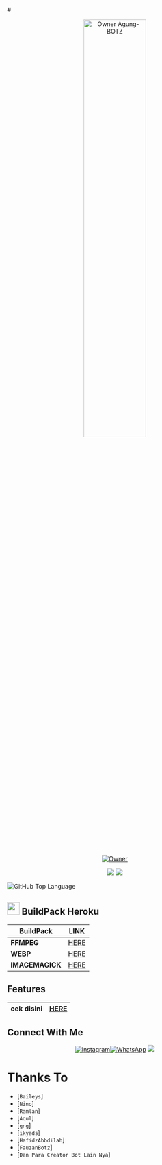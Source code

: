 #<p align="center">
    <img src="https://telegra.ph/file/11afe8bcf630870e9ccb2.jpg" width="54%" height="50%" alt="Owner Agung-BOTZ"/>
    <br>
    <a href="https://github.com/itsmegng"><img title="Owner" src="https://img.shields.io/badge/Creator-Nino-black?style=for-the-badge&logo=windows"></a>
</p>
<p align="center">
  <img src="https://img.shields.io/badge/-JavaScript-black?style=flat-square&logo=javascript" />
  <img src="https://img.shields.io/badge/-Node.js-black?style=flat-square&logo=Node.js" />
</p>

![GitHub Top Language](https://github-readme-stats.vercel.app/api/top-langs/?username=Nino-chan02&layout=compact&theme=highcontrast)
<br>

## <img src="https://github.com/TheDudeThatCode/TheDudeThatCode/blob/master/Assets/hmm.gif" width="29px"> BuildPack Heroku
| BuildPack | LINK |
|--------|--------|
| **FFMPEG** |[HERE](https://github.com/jonathanong/heroku-buildpack-ffmpeg-latest) |
| **WEBP** | [HERE](https://github.com/clhuang/heroku-buildpack-webp-binaries) |
| **IMAGEMAGICK** | [HERE](https://github.com/DuckyTeam/heroku-buildpack-imagemagick) |

## Features
| **cek disini** | [HERE](https://github.com/itsmegng/AgungID/blob/main/gng.js#L360) |
| :---------------------------------------------: | :-----------: |

## Connect With Me
<p align="center">
 <a href="https://instagram.com/fauzanbotz4"><img alt="Instagram" src="https://img.shields.io/badge/Instagram-E4405F?style=for-the-badge&logo=instagram&logoColor=black"/></a><a href="https://wa.me/+6288286421519"><img alt="WhatsApp" src="https://img.shields.io/badge/WhatsApp-25D366?style=for-the-badge&logo=whatsapp&logoColor=black"/></a>
 <a href="https://youtube.com/channel/UCofvtddjxVV_2gOAqGen_sg"><img src="https://img.shields.io/badge/YouTube-GNG BOTZ?style=for-the-badge&logo=youtube&logoColor=ff0000&link=https://youtube.com/channel/UCofvtddjxVV_2gOAqGen_sg" />
 <a name=Agung-Id&label=VIEWS&style=flat-square&color=red"/>
</p>

# Thanks To
* [`Baileys`]
* [`Nino`] 
* [`Ramlan`]
* [`Aqul`]
* [`gng`]
* [`ikyads`]  
* [`HafidzAbbdilah`]
* [`FauzanBotz`]
* [`Dan Para Creator Bot Lain Nya`]                                                             

